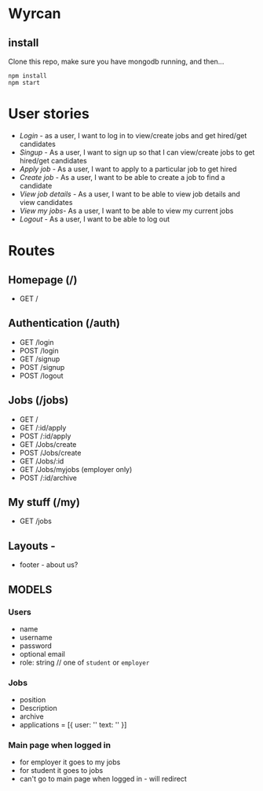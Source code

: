 # Wyrcan

## install

Clone this repo, make sure you have mongodb running, and then...


```
npm install
npm start
```



# User stories

- *Login* - as a user, I want to log in to view/create jobs and get hired/get candidates
- *Singup* - As a user, I want to sign up so that I can view/create jobs to get hired/get candidates
- *Apply job* - As a user, I want to apply to a particular job to get hired
- *Create job* - As a user, I want to be able to create a job to find a candidate
- *View job details* - As a user, I want to be able to view job details and view candidates
- *View my jobs*- As a user, I want to be able to view my current jobs 
- *Logout* - As a user, I want to be able to log out


# Routes

## Homepage (/)

- GET / 

## Authentication (/auth)

- GET /login
- POST /login
- GET /signup
- POST /signup
- POST /logout

## Jobs (/jobs)

- GET /
- GET /:id/apply
- POST /:id/apply
- GET /Jobs/create
- POST /Jobs/create
- GET /Jobs/:id
- GET /Jobs/myjobs (employer only)
- POST /:id/archive

## My stuff (/my)

- GET /jobs

## Layouts - 

- footer - about us? 

## MODELS

### Users

- name
- username
- password
- optional email
- role: string // one of `student` or `employer`

### Jobs

- position
- Description
- archive
- applications = [{
  user: ''
  text: ''
 }]

### Main page when logged in 

- for employer it goes to my jobs
- for student it goes to jobs
- can't go to main page when logged in - will redirect
